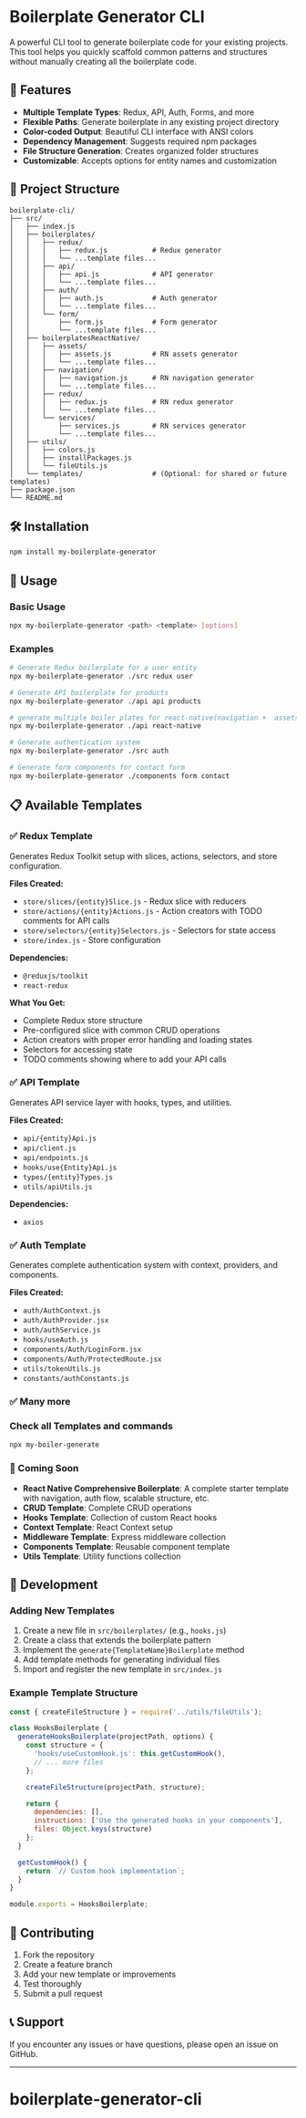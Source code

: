 # Boilerplate Generator CLI

A powerful CLI tool to generate boilerplate code for your existing projects. This tool helps you quickly scaffold common patterns and structures without manually creating all the boilerplate code.

## 🚀 Features

- **Multiple Template Types**: Redux, API, Auth, Forms, and more
- **Flexible Paths**: Generate boilerplate in any existing project directory
- **Color-coded Output**: Beautiful CLI interface with ANSI colors
- **Dependency Management**: Suggests required npm packages
- **File Structure Generation**: Creates organized folder structures
- **Customizable**: Accepts options for entity names and customization

## 📁 Project Structure

```
boilerplate-cli/
├── src/
│   ├── index.js
│   ├── boilerplates/
│   │   ├── redux/
│   │   │   ├── redux.js           # Redux generator
│   │   │   └── ...template files...
│   │   ├── api/
│   │   │   ├── api.js             # API generator
│   │   │   └── ...template files...
│   │   ├── auth/
│   │   │   ├── auth.js            # Auth generator
│   │   │   └── ...template files...
│   │   └── form/
│   │       ├── form.js            # Form generator
│   │       └── ...template files...
│   ├── boilerplatesReactNative/
│   │   ├── assets/
│   │   │   ├── assets.js          # RN assets generator
│   │   │   └── ...template files...
│   │   ├── navigation/
│   │   │   ├── navigation.js      # RN navigation generator
│   │   │   └── ...template files...
│   │   ├── redux/
│   │   │   ├── redux.js           # RN redux generator
│   │   │   └── ...template files...
│   │   └── services/
│   │       ├── services.js        # RN services generator
│   │       └── ...template files...
│   ├── utils/
│   │   ├── colors.js
│   │   ├── installPackages.js
│   │   └── fileUtils.js
│   └── templates/                 # (Optional: for shared or future templates)
├── package.json
└── README.md
```

## 🛠️ Installation

```bash
npm install my-boilerplate-generator
```

## 📖 Usage

### Basic Usage

```bash
npx my-boilerplate-generator <path> <template> [options]
```

### Examples

```bash
# Generate Redux boilerplate for a user entity
npx my-boilerplate-generator ./src redux user

# Generate API boilerplate for products
npx my-boilerplate-generator ./api api products

# generate multiple boiler plates for react-native(navigation +  assets + services + redux)
npx my-boilerplate-generator ./api react-native

# Generate authentication system
npx my-boilerplate-generator ./src auth

# Generate form components for contact form
npx my-boilerplate-generator ./components form contact
```

## 📋 Available Templates

### ✅ Redux Template

Generates Redux Toolkit setup with slices, actions, selectors, and store configuration.

**Files Created:**
- `store/slices/{entity}Slice.js` - Redux slice with reducers
- `store/actions/{entity}Actions.js` - Action creators with TODO comments for API calls
- `store/selectors/{entity}Selectors.js` - Selectors for state access
- `store/index.js` - Store configuration

**Dependencies:**
- `@reduxjs/toolkit`
- `react-redux`

**What You Get:**
- Complete Redux store structure
- Pre-configured slice with common CRUD operations
- Action creators with proper error handling and loading states
- Selectors for accessing state
- TODO comments showing where to add your API calls

### ✅ API Template

Generates API service layer with hooks, types, and utilities.

**Files Created:**
- `api/{entity}Api.js`
- `api/client.js`
- `api/endpoints.js`
- `hooks/use{Entity}Api.js`
- `types/{entity}Types.js`
- `utils/apiUtils.js`

**Dependencies:**
- `axios`

### ✅ Auth Template

Generates complete authentication system with context, providers, and components.

**Files Created:**
- `auth/AuthContext.js`
- `auth/AuthProvider.jsx`
- `auth/authService.js`
- `hooks/useAuth.js`
- `components/Auth/LoginForm.jsx`
- `components/Auth/ProtectedRoute.jsx`
- `utils/tokenUtils.js`
- `constants/authConstants.js`

### ✅ Many more

### Check all Templates and commands
```bash
npx my-boiler-generate
```





### 🚧 Coming Soon

- **React Native Comprehensive Boilerplate**: A complete starter template with navigation, auth flow, scalable structure, etc.
- **CRUD Template**: Complete CRUD operations
- **Hooks Template**: Collection of custom React hooks
- **Context Template**: React Context setup
- **Middleware Template**: Express middleware collection
- **Components Template**: Reusable component template
- **Utils Template**: Utility functions collection

## 🔧 Development

### Adding New Templates

1. Create a new file in `src/boilerplates/` (e.g., `hooks.js`)
2. Create a class that extends the boilerplate pattern
3. Implement the `generate{TemplateName}Boilerplate` method
4. Add template methods for generating individual files
5. Import and register the new template in `src/index.js`

### Example Template Structure

```javascript
const { createFileStructure } = require('../utils/fileUtils');

class HooksBoilerplate {
  generateHooksBoilerplate(projectPath, options) {
    const structure = {
      'hooks/useCustomHook.js': this.getCustomHook(),
      // ... more files
    };

    createFileStructure(projectPath, structure);

    return {
      dependencies: [],
      instructions: ['Use the generated hooks in your components'],
      files: Object.keys(structure)
    };
  }

  getCustomHook() {
    return `// Custom hook implementation`;
  }
}

module.exports = HooksBoilerplate;
```

## 🤝 Contributing

1. Fork the repository
2. Create a feature branch
3. Add your new template or improvements
4. Test thoroughly
5. Submit a pull request

## 📞 Support

If you encounter any issues or have questions, please open an issue on GitHub.

---

# boilerplate-generator-cli
